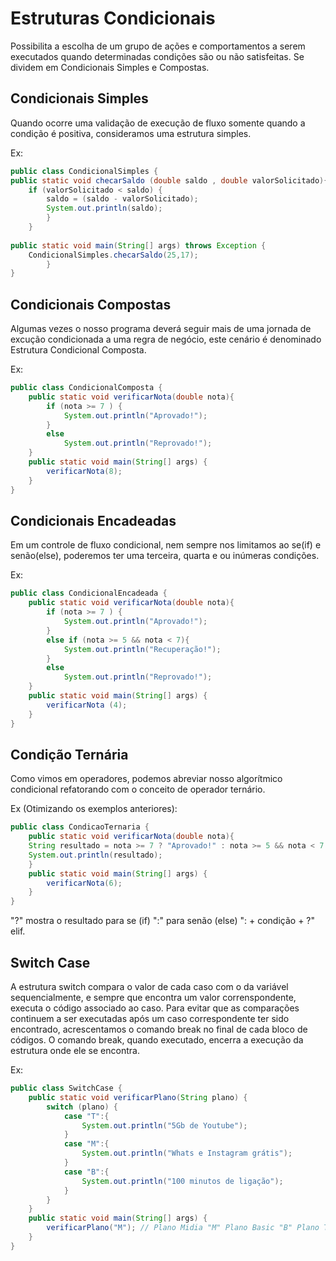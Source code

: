 Estruturas Condicionais
====================================

Possibilita a escolha de um grupo de ações e comportamentos a serem executados quando determinadas condições são ou não satisfeitas. Se dividem em Condicionais Simples e Compostas.

Condicionais Simples
------------------------------------

Quando ocorre uma validação de execução de fluxo somente quando a condição é positiva, consideramos uma estrutura simples.

Ex:
``` java
public class CondicionalSimples {
public static void checarSaldo (double saldo , double valorSolicitado){
    if (valorSolicitado < saldo) {
        saldo = (saldo - valorSolicitado);
        System.out.println(saldo);
        }
    }
    
public static void main(String[] args) throws Exception {
    CondicionalSimples.checarSaldo(25,17);
        }
}
``` 

Condicionais Compostas
---------------------------

Algumas vezes o nosso programa deverá seguir mais de uma jornada de excução condicionada a uma regra de negócio, este cenário é denominado Estrutura Condicional Composta.

Ex:
``` java
public class CondicionalComposta {
    public static void verificarNota(double nota){
        if (nota >= 7 ) {
            System.out.println("Aprovado!");
        }
        else
            System.out.println("Reprovado!");
    }
    public static void main(String[] args) {
        verificarNota(8);
    }
}
```

Condicionais Encadeadas
----------------------

Em um controle de fluxo condicional, nem sempre nos limitamos ao se(if) e senão(else), poderemos ter uma terceira, quarta e ou inúmeras condições.

Ex:
``` java
public class CondicionalEncadeada {
    public static void verificarNota(double nota){
        if (nota >= 7 ) {
            System.out.println("Aprovado!");
        }
        else if (nota >= 5 && nota < 7){
            System.out.println("Recuperação!");
        }
        else
            System.out.println("Reprovado!");
    }
    public static void main(String[] args) {
        verificarNota (4);
    }
}
``` 

Condição Ternária
----------------------

Como vimos em operadores, podemos abreviar nosso algorítmico condicional refatorando com o conceito de operador ternário.

Ex (Otimizando os exemplos anteriores):
``` java
public class CondicaoTernaria {
    public static void verificarNota(double nota){
    String resultado = nota >= 7 ? "Aprovado!" : nota >= 5 && nota < 7 ? "Recuperação!" : "Reprovado!";
    System.out.println(resultado);
    }
    public static void main(String[] args) {
        verificarNota(6);
    }
}
```

"?" mostra o resultado para se (if) ":" para senão (else) ": + condição + ?" elif.

Switch Case
-----------------------

A estrutura switch compara o valor de cada caso com o da variável sequencialmente, e sempre que encontra um valor correnspondente, executa o código associado ao caso. Para evitar que as comparações continuem a ser executadas após um caso correspondente ter sido encontrado, acrescentamos o comando break no final de cada bloco de códigos. O comando break, quando executado, encerra a execução da estrutura onde ele se encontra. 

Ex:
``` java
public class SwitchCase {
    public static void verificarPlano(String plano) {
        switch (plano) {
            case "T":{
                System.out.println("5Gb de Youtube");
            }
            case "M":{
                System.out.println("Whats e Instagram grátis");
            }
            case "B":{
                System.out.println("100 minutos de ligação");
            }   
        }
    }
    public static void main(String[] args) {
        verificarPlano("M"); // Plano Midia "M" Plano Basic "B" Plano Turbo "T"
    }
}

```